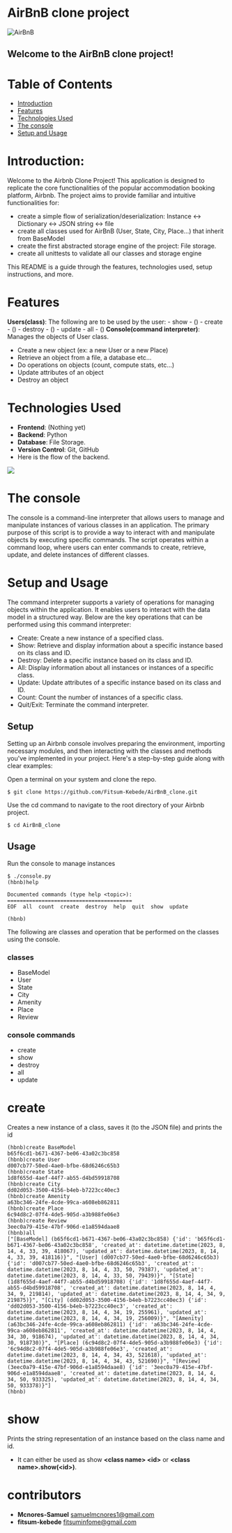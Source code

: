 # AirBnB clone project

![AirBnB](utils/images/65f4a1dd9c51265f49d0_hu98d6ceda137062fd4edf4a7d705e7570_76537_700x0_resize_box_3.png)
## Welcome to the AirBnB clone project!

# Table of Contents
- [Introduction](#introduction)
- [Features](#features)
- [Technologies Used](#technologies-used)
- [The console](#The-console)
- [Setup and Usage](#setup-and-usage)


# Introduction:
Welcome to the Airbnb Clone Project! This application is designed to
replicate the core functionalities of the popular accommodation booking platform,
Airbnb. The project aims to provide familiar and intuitive functionalities for:
- create a simple flow of serialization/deserialization: Instance <-> Dictionary <-> JSON string <-> file
- create all classes used for AirBnB (User, State, City, Place…) that inherit from BaseModel
- create the first abstracted storage engine of the project: File storage.
- create all unittests to validate all our classes and storage engine

This README is a guide through the features, technologies used, setup instructions, and more.

# Features

**Users(class)**: The following are to be used by the user:
           - show - ()
           - create - ()
           - destroy - ()
           - update
           - all - ()
**Console(command interpreter)**: Manages the objects of User class.
- Create a new object (ex: a new User or a new Place)
- Retrieve an object from a file, a database etc…
- Do operations on objects (count, compute stats, etc…)
- Update attributes of an object
- Destroy an object

# Technologies Used
- **Frontend**: (Nothing yet)
- **Backend**: Python
- **Database**: File Storage.
- **Version Control**: Git, GitHub
- Here is the flow of the backend.

  
![](utils/images/815046647d23428a14ca_hu68774d5216c48b4f424f088e55e7a2ed_118703_700x0_resize_box_3.png)

# The console
The console is a command-line interpreter that allows users to manage and manipulate instances of various classes in an application. The primary purpose of this script is to provide a way to interact with and manipulate objects by executing specific commands. The script operates within a command loop, where users can enter commands to create, retrieve, update, and delete instances of different classes.


# Setup and Usage
The command interpreter supports a variety of operations for managing objects within the application. It enables users to interact with the data model in a structured way. Below are the key operations that can be performed using this command interpreter:
* Create: Create a new instance of a specified class.
* Show: Retrieve and display information about a specific instance based on its class and ID.
* Destroy: Delete a specific instance based on its class and ID.
* All: Display information about all instances or instances of a specific class.
* Update: Update attributes of a specific instance based on its class and ID.
* Count: Count the number of instances of a specific class.
* Quit/Exit: Terminate the command interpreter.

## Setup

Setting up an Airbnb console involves preparing the environment, importing necessary modules,
and then interacting with the classes and methods you've implemented in your project. Here's a step-by-step
guide along with clear examples:

Open a terminal on your system and clone the repo.
```
$ git clone https://github.com/Fitsum-Kebede/AirBnB_clone.git
```
Use the cd command to navigate to the root directory of your Airbnb project.
```
$ cd AirBnB_clone
```
## Usage

Run the console to manage instances
```
$ ./console.py
(hbnb)help

Documented commands (type help <topic>):
========================================
EOF  all  count  create  destroy  help  quit  show  update

(hbnb)
```
The following are classes and operation that be performed on the classes using the console.
### classes
- BaseModel
- User
- State
- City
- Amenity
- Place
- Review
### console commands
- create
- show
- destroy
- all
- update

# create
Creates a new instance of a class, saves it (to the JSON file) and prints the id
```
(hbnb)create BaseModel
b65f6cd1-b671-4367-be06-43a02c3bc858
(hbnb)create User
d007cb77-50ed-4ae0-bfbe-68d6246c65b3
(hbnb)create State
1d8f655d-4aef-44f7-ab55-d4bd59918708
(hbnb)create City
dd02d053-3500-4156-b4eb-b7223cc40ec3
(hbnb)create Amenity
a63bc346-24fe-4cde-99ca-a608eb862811
(hbnb)create Place
6c94d8c2-07f4-4de5-905d-a3b988fe06e3
(hbnb)create Review
3eec0a79-415e-47bf-906d-e1a8594daae8
(hbnb)all
["[BaseModel] (b65f6cd1-b671-4367-be06-43a02c3bc858) {'id': 'b65f6cd1-b671-4367-be06-43a02c3bc858', 'created_at': datetime.datetime(2023, 8, 14, 4, 33, 39, 418067), 'updated_at': datetime.datetime(2023, 8, 14, 4, 33, 39, 418116)}", "[User] (d007cb77-50ed-4ae0-bfbe-68d6246c65b3) {'id': 'd007cb77-50ed-4ae0-bfbe-68d6246c65b3', 'created_at': datetime.datetime(2023, 8, 14, 4, 33, 50, 79387), 'updated_at': datetime.datetime(2023, 8, 14, 4, 33, 50, 79439)}", "[State] (1d8f655d-4aef-44f7-ab55-d4bd59918708) {'id': '1d8f655d-4aef-44f7-ab55-d4bd59918708', 'created_at': datetime.datetime(2023, 8, 14, 4, 34, 9, 219814), 'updated_at': datetime.datetime(2023, 8, 14, 4, 34, 9, 219875)}", "[City] (dd02d053-3500-4156-b4eb-b7223cc40ec3) {'id': 'dd02d053-3500-4156-b4eb-b7223cc40ec3', 'created_at': datetime.datetime(2023, 8, 14, 4, 34, 19, 255961), 'updated_at': datetime.datetime(2023, 8, 14, 4, 34, 19, 256009)}", "[Amenity] (a63bc346-24fe-4cde-99ca-a608eb862811) {'id': 'a63bc346-24fe-4cde-99ca-a608eb862811', 'created_at': datetime.datetime(2023, 8, 14, 4, 34, 30, 918674), 'updated_at': datetime.datetime(2023, 8, 14, 4, 34, 30, 918730)}", "[Place] (6c94d8c2-07f4-4de5-905d-a3b988fe06e3) {'id': '6c94d8c2-07f4-4de5-905d-a3b988fe06e3', 'created_at': datetime.datetime(2023, 8, 14, 4, 34, 43, 521618), 'updated_at': datetime.datetime(2023, 8, 14, 4, 34, 43, 521690)}", "[Review] (3eec0a79-415e-47bf-906d-e1a8594daae8) {'id': '3eec0a79-415e-47bf-906d-e1a8594daae8', 'created_at': datetime.datetime(2023, 8, 14, 4, 34, 50, 933325), 'updated_at': datetime.datetime(2023, 8, 14, 4, 34, 50, 933378)}"]
(hbnb)
```
# show
Prints the string representation of an instance based on the class name and id.
- It can either be used as show **\<class name\> \<id\>** or **\<class name\>.show(\<id\>)**.


# contributors
- **Mcnores-Samuel** <samuelmcnores1@gmail.com>
- **fitsum-kebede** <fitsuminfome@gmail.com>

